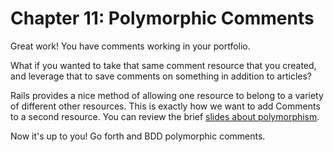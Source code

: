 # Chapter 11: Polymorphic Comments

Great work! You have comments working in your portfolio.

What if you wanted to take that same comment resource that you created, and leverage that to save comments on something in addition to articles? 

Rails provides a nice method of allowing one resource to belong to a variety of different other resources. This is exactly how we want to add Comments to a second resource. You can review the brief [slides about polymorphism](http://hijk.it/2y2j3w47331E).

Now it's up to you! Go forth and BDD polymorphic comments.
